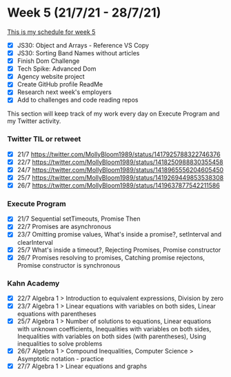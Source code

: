 # Week 5 (21/7/21 - 28/7/21)

[This is my schedule for week 5](https://learn.foundersandcoders.com/course/syllabus/pre-app-6/schedule/)

- [x] JS30: Object and Arrays - Reference VS Copy
- [x] JS30: Sorting Band Names without articles
- [x] Finish Dom Challenge
- [x] Tech Spike: Advanced Dom
- [x] Agency website project
- [x] Create GitHub profile ReadMe
- [x] Research next week's employers
- [x] Add to challenges and code reading repos

This section will keep track of my work every day on Execute Program and my Twitter activity.

### Twitter TIL or retweet

- [x] 21/7 https://twitter.com/MollyBloom1989/status/1417925788322746376
- [x] 22/7 https://twitter.com/MollyBloom1989/status/1418250988830355458
- [x] 24/7 https://twitter.com/MollyBloom1989/status/1418965556204605450
- [x] 25/7 https://twitter.com/MollyBloom1989/status/1419269449853538308
- [x] 26/7 https://twitter.com/MollyBloom1989/status/1419637877542211586

### Execute Program

- [x] 21/7 Sequential setTimeouts, Promise Then
- [x] 22/7 Promises are asynchronous
- [x] 23/7 Omitting promise values, What's inside a promise?, setInterval and clearInterval
- [x] 25/7 What's inside a timeout?, Rejecting Promises, Promise constructor
- [x] 26/7 Promises resolving to promises, Catching promise rejectons, Promise constructor is synchronous

### Kahn Academy

- [x] 22/7 Algebra 1 > Introduction to equivalent expressions, Division by zero
- [x] 23/7 Algebra 1 > Linear equations with variables on both sides, Linear equations with parentheses
- [x] 25/7 Algebra 1 > Number of solutions to equations, Linear equations with unknown coefficients, Inequalities with variables on both sides, Inequalities with variables on both sides (with parentheses), Using inequalities to solve problems
- [x] 26/7 Algebra 1 > Compound Inequalities, Computer Science > Asymptotic notation - practice
- [x] 27/7 Algebra 1 > Linear equations and graphs
